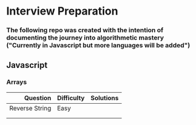 # Interview Preparation

### The following repo was created with the intention of documenting the journey into algorithmetic mastery ("Currently in Javascript but more languages will be added")

## Javascript 

### Arrays
| Question       | Difficulty| Solutions |
|  ----:         |-----------| ----:     |
| Reverse String |Easy||
|                |           |           |  
|                |           |           |